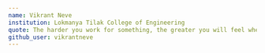```yaml
---
name: Vikrant Neve
institution: Lokmanya Tilak College of Engineering
quote: The harder you work for something, the greater you will feel when you achieve it. 
github_user: vikrantneve
---
```

